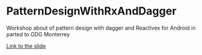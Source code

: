 # PatternDesignWithRxAndDagger
Workshop about of pattern design with dagger and Reactivex for Android in parted to GDG Monterrey

[Link to the slide](https://docs.google.com/presentation/d/1d6KQ9xs_zDWz_utiQara4Fnp6ahB6T6-DfFxwBM6lkQ/edit#slide=id.p)
